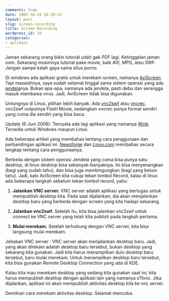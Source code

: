 ```yaml
---
comments: true
date: 2005-10-19 16:39:23
layout: post
slug: screen-recording
title: Screen Recording
wordpress_id: 10
categories:
- aplikasi
---
```


Jaman sekarang orang bikin tutorial udah gak PDF lagi. Ketinggalan jaman oom. 
Sekarang musimnya tutorial pake movie, baik AVI, MPG, atau SWF.
Jangan sampe kalah gaya sama situs porno. 

Di windows ada aplikasi gratis untuk merekam screen, namanya [AviScreen](http://www.bobyte.com/AviScreen/index.asp). Tapi masalahnya, saya sudah selamat tinggal sama sistem operasi yang ada [jendela](http://www.microsoft.com/windows/default.mspx)nya. Bukan apa-apa, namanya ada jendela, pasti debu dan serangga masuk membawa virus. Jadi, AviScreen tidak bisa digunakan. 

Untungnya di Linux, pilihan lebih banyak. Ada [vnc2swf](http://www.unixuser.org/~euske/vnc2swf/) atau [vncrec](http://www.sodan.org/~penny/vncrec/). vnc2swf outputnya Flash Movie, sedangkan vncrec punya format sendiri yang cuma dia sendiri yang bisa baca.

Update (6 Juni 2006): Ternyata ada lagi aplikasi yang namanya [Wink](http://www.debugmode.com/wink/). Tersedia untuk Windows maupun Linux.

Ada beberapa artikel yang membahas tentang cara penggunaan dan perbandingan aplikasi ini. [Newsforge](http://www.newsforge.com/article.pl?sid=04/08/16/2128226) dan [Linux.com](http://www.linux.com/article.pl?sid=04/07/26/1815242) membahas secara lengkap tentang cara penggunaanya. 

Berbeda dengan sistem operasi Jendela yang cuma bisa punya satu desktop, di linux desktop bisa sebanyak-banyaknya. Ini bisa menyenangkan (bagi yang sudah tahu), dan bisa juga membingungkan (bagi yang belum tahu). Jadi, kalo AviScreen kita cukup tekan tombol Record, kalau di linux ada beberapa langkah sebelum tekan tombol record, yaitu: 



	
  1. **Jalankan VNC server.** 
VNC server adalah aplikasi yang bertugas untuk mempublish desktop kita. Pada saat dijalankan, dia akan menjalankan desktop baru yang berbeda dengan screen yang kita hadapi sekarang. 
       

	
  2. **Jalankan vnc2swf.**
Setelah itu, kita bisa jalankan vnc2swf untuk connect ke VNC server yang telah kita publish pada langkah pertama. 
       

	
  3. **Mulai merekam.**
Setelah terhubung dengan VNC server, kita bisa langsung mulai merekam.
        



Jebakan VNC server : 
VNC server akan menjalankan desktop baru. Jadi, yang akan direkam adalah desktop baru tersebut, bukan desktop yang sekarang kita gunakan. Jadi kita harus menampilkan dulu desktop baru tersebut, baru mulai merekam. 
Untuk menampilkan desktop baru tersebut, kita bisa gunakan Remote Desktop Connection yang ada di KDE.

Kalau kita mau merekam desktop yang sedang kita gunakan saat ini, kita harus mempublish desktop dengan aplikasi lain yang namanya x11vnc. Jika dijalankan, aplikasi ini akan mempublish aktivitas desktop kita ke vnc server. 

Demikian cara merekam aktivitas desktop. 
Selamat mencoba.
